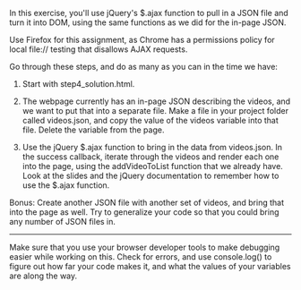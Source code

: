In this exercise, you'll use jQuery's $.ajax function to pull in a JSON file
and turn it into DOM, using the same functions as we did for the in-page JSON.

Use Firefox for this assignment, as Chrome has a permissions policy for local file:// testing
that disallows AJAX requests.

Go through these steps, and do as many as you can in the time we have:

1) Start with step4_solution.html. 

2) The webpage currently has an in-page JSON describing the videos, and we want to put that into a separate file. Make a file in your project folder called videos.json, and copy the value of the videos variable into that file. Delete the variable from the page.

3) Use the jQuery $.ajax function to bring in the data from videos.json. In the success callback,
iterate through the videos and render each one into the page, using the addVideoToList function that we already have.
Look at the slides and the jQuery documentation to remember how to use the $.ajax function.

Bonus: Create another JSON file with another set of videos, and bring that into the page as well.
Try to generalize your code so that you could bring any number of JSON files in.


--------------------

Make sure that you use your browser developer tools to make debugging easier
while working on this. Check for errors, and use console.log() to figure out
how far your code makes it, and what the values of your variables are along the way.

